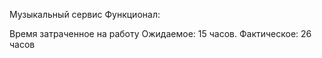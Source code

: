 Музыкальный сервис
Функционал:

Время затраченное на работу
Ожидаемое: 15 часов. Фактическое: 26 часов